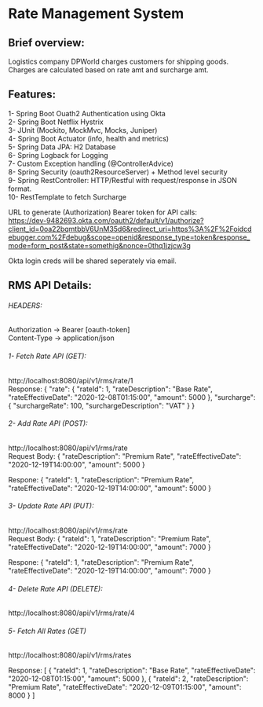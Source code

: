 # Rate Management System

## Brief overview:<br/>
Logistics company DPWorld charges customers for shipping goods. Charges are calculated based on rate amt and surcharge amt.

## Features:
1- Spring Boot Ouath2 Authentication using Okta<br/>
2- Spring Boot Netflix Hystrix<br/> 
3- JUnit (Mockito, MockMvc, Mocks, Juniper) <br/>
4- Spring Boot Actuator (info, health and metrics) <br/>
5- Spring Data JPA: H2 Database <br/>
6- Spring Logback for Logging <br/>
7- Custom Exception handling (@ControllerAdvice) <br/>
8- Spring Security (oauth2ResourceServer) + Method level security <br/>
9- Spring RestController: HTTP/Restful with request/response in JSON format. <br/>
10- RestTemplate to fetch Surcharge <br/>

URL to generate (Authorization) Bearer token for API calls: <br/>
https://dev-9482693.okta.com/oauth2/default/v1/authorize?client_id=0oa22bqmtbbV6UnM35d6&redirect_uri=https%3A%2F%2Foidcdebugger.com%2Fdebug&scope=openid&response_type=token&response_mode=form_post&state=somethig&nonce=0thq1jzjcw3g

Okta login creds will be shared seperately via email.

## RMS API Details:

###### HEADERS:
Authorization -> Bearer [oauth-token]<br/>
Content-Type -> application/json<br/>

###### 1- Fetch Rate API (GET):<br/>
http://localhost:8080/api/v1/rms/rate/1 <br/>
Response:
{
    "rate": {
        "rateId": 1,
        "rateDescription": "Base Rate",
        "rateEffectiveDate": "2020-12-08T01:15:00",
        "amount": 5000
    },
    "surcharge": {
        "surchargeRate": 100,
        "surchargeDescription": "VAT"
    }
}

###### 2- Add Rate API (POST):<br/>
http://localhost:8080/api/v1/rms/rate <br/>
Request Body:
{
    "rateDescription": "Premium Rate",
    "rateEffectiveDate": "2020-12-19T14:00:00",
    "amount": 5000
}

Respone:
{
    "rateId": 1,
    "rateDescription": "Premium Rate",
    "rateEffectiveDate": "2020-12-19T14:00:00",
    "amount": 5000
}

###### 3- Update Rate API (PUT):<br/>
http://localhost:8080/api/v1/rms/rate <br/>
Request Body:
{
    "rateId": 1,
    "rateDescription": "Premium Rate",
    "rateEffectiveDate": "2020-12-19T14:00:00",
    "amount": 7000
}

Respone:
{
    "rateId": 1,
    "rateDescription": "Premium Rate",
    "rateEffectiveDate": "2020-12-19T14:00:00",
    "amount": 7000
}

###### 4- Delete Rate API (DELETE):<br/>
http://localhost:8080/api/v1/rms/rate/4 <br/>

###### 5- Fetch All Rates (GET)<br/>
http://localhost:8080/api/v1/rms/rates <br/>

Response:
[
    {
        "rateId": 1,
        "rateDescription": "Base Rate",
        "rateEffectiveDate": "2020-12-08T01:15:00",
        "amount": 5000
    },
    {
        "rateId": 2,
        "rateDescription": "Premium Rate",
        "rateEffectiveDate": "2020-12-09T01:15:00",
        "amount": 8000
    }
]
